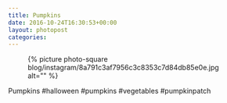 ```yaml
---
title: Pumpkins
date: 2016-10-24T16:30:53+00:00
layout: photopost
categories:
---
```


<figure class="photo photo--square">
  {% picture photo-square blog/instagram/8a791c3af7956c3c8353c7d84db85e0e.jpg alt="" %}
</figure>

Pumpkins
#halloween #pumpkins #vegetables #pumpkinpatch

